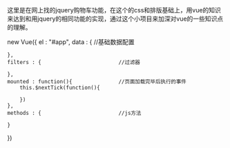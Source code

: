 这里是在网上找的jquery购物车功能，在这个的css和排版基础上，用vue的知识来达到和用jquery的相同功能的实现，通过这个小项目来加深对vue的一些知识点的理解。


<!-- VUE的基本框架构成 -->
new Vue({
    el : "#app",
    data : {                            //基础数据配置

    },
    filters : {                         //过滤器

    },
    mounted : function(){               //页面加载完毕后执行的事件
        this.$nextTick(function(){
           
        })
    },
    methods : {                         //js方法

    }
})
